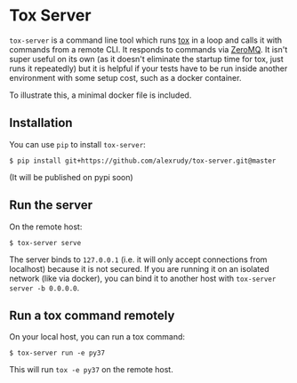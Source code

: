 # Tox Server

`tox-server` is a command line tool which runs [tox](https://tox.readthedocs.io/en/latest/) in a loop
and calls it with commands from a remote CLI. It responds to commands
via [ZeroMQ](https://zeromq.org). It isn't super useful on its own (as it doesn't eliminate the startup time for tox, just runs it repeatedly) but it is
helpful if your tests have to be run inside another environment with some setup cost, such as a docker container.

To illustrate this, a minimal docker file is included.

## Installation

You can use `pip` to install `tox-server`:

```
$ pip install git+https://github.com/alexrudy/tox-server.git@master
```

(It will be published on pypi soon)

## Run the server

On the remote host:

```
$ tox-server serve
```

The server binds to `127.0.0.1` (i.e. it will only accept connections from localhost) because it is
not secured. If you are running it on an isolated network (like via docker), you can bind it to another host
with `tox-server server -b 0.0.0.0`.

## Run a tox command remotely

On your local host, you can run a tox command:

```
$ tox-server run -e py37
```

This will run `tox -e py37` on the remote host.